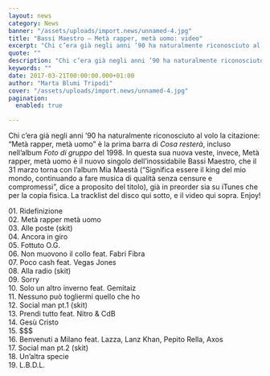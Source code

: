 ```yaml
---
layout: news
category: News
banner: "/assets/uploads/import.news/unnamed-4.jpg"
title: "Bassi Maestro – Metà rapper, metà uomo: video"
excerpt: "Chi c’era già negli anni ’90 ha naturalmente riconosciuto al volo la citazione: “Metà rapper, metà uomo” è la prima barra di Cosa resterà, incluso nell’album Foto di gruppo del 1998. In questa sua nuova veste, invece, Metà rapper, metà uomo è il nuovo singolo dell’inossidabile Bassi Maestro, che il 31 marzo torna con l’album [&hellip"
quote: ""
description: "Chi c’era già negli anni ’90 ha naturalmente riconosciuto al volo la citazione: “Metà rapper, metà uomo” è la prima barra di Cosa resterà, incluso nell’album Foto di gruppo del 1998. In questa sua nuova veste, invece, Metà rapper, metà uomo è il nuovo singolo dell’inossidabile Bassi Maestro, che il 31 marzo torna con l’album [&hellip"
keywords: ""
date: 2017-03-21T00:00:00.000+01:00
author: "Marta Blumi Tripodi"
cover: "/assets/uploads/import.news/unnamed-4.jpg"
pagination:
  enabled: true

---
```


Chi c’era già negli anni ’90 ha naturalmente riconosciuto al volo la citazione: “Metà rapper, metà uomo” è la prima barra di _Cosa resterà_, incluso nell’album _Foto di gruppo_ del 1998\. In questa sua nuova veste, invece, Metà rapper, metà uomo è il nuovo singolo dell’inossidabile Bassi Maestro, che il 31 marzo torna con l’album Mia Maestà (“Significa essere il king del mio mondo, continuando a fare musica di qualità senza censure e compromessi”, dice a proposito del titolo), già in preorder sia su iTunes che per la copia fisica. La tracklist del disco qui sotto, e il video qui sopra. Enjoy!

01\. Ridefinizione  
02\. Metà rapper metà uomo  
03\. Alle poste (skit)  
04\. Ancora in giro  
05\. Fottuto O.G.  
06\. Non muovono il collo feat. Fabri Fibra  
07\. Poco cash feat. Vegas Jones  
08\. Alla radio (skit)  
09\. Sorry  
10\. Solo un altro inverno feat. Gemitaiz  
11\. Nessuno può togliermi quello che ho  
12\. Social man pt.1 (skit)  
13\. Prendi tutto feat. Nitro & CdB  
14\. Gesù Cristo  
15\. $$$  
16\. Benvenuti a Milano feat. Lazza, Lanz Khan, Pepito Rella, Axos  
17\. Social man pt.2 (skit)  
18\. Un’altra specie  
19\. L.B.D.L. 